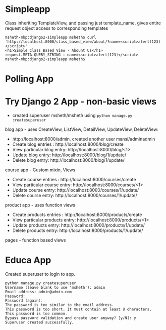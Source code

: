 # Simpleapp
Class inheriting TemplateView, and passing just template_name, gives entire request object access to corresponding templates

```
msheth-mbp:django2-simpleapp msheth$ curl 'http://localhost:8000/class_based_view/about/?name=<script>alert(123)</script>'
<h1>Simple Class Based View - Abount Us</h1>
request.META.QUERY_STRING : name=<script>alert(123)</script> 
msheth-mbp:django2-simpleapp msheth$ 

```



# Polling App

# Try Django 2 App - non-basic views
- created superuser msheth/msheth using
``` python manage.py createsuperuser ```

blog app - uses CreateView, ListView, DetailView, UpdateView, DeleteView:

- http://localhost:8000/admin, created another user mansi/adminadmin
- Create blog entries : http://localhost:8000/blog/create
- View particular blog entry: http://localhost:8000/blog/<1>
- Update blog entry: http://localhost:8000/blog/1/update/
- Delete blog entry: http://localhost:8000/blog/1/update/


course app - Custom mixin, Views

- Create course entries : http://localhost:8000/courses/create
- View particular course entry: http://localhost:8000/courses/<1>
- Update course entry: http://localhost:8000/courses/1/update/
- Delete course entry: http://localhost:8000/courses/1/update/

product app - uses function views

- Create products entries : http://localhost:8000/products/create
- View particular products entry: http://localhost:8000/products/<1>
- Update products entry: http://localhost:8000/products/1/update/
- Delete products entry: http://localhost:8000/products/1/update/

pages - function based views

# Educa App
Created superuser to login to app.

```
python manage.py createsuperuser
Username (leave blank to use 'msheth'): admin
Email address: admin@admin.com
Password: 
Password (again): 
The password is too similar to the email address.
This password is too short. It must contain at least 8 characters.
This password is too common.
Bypass password validation and create user anyway? [y/N]: y
Superuser created successfully.
```